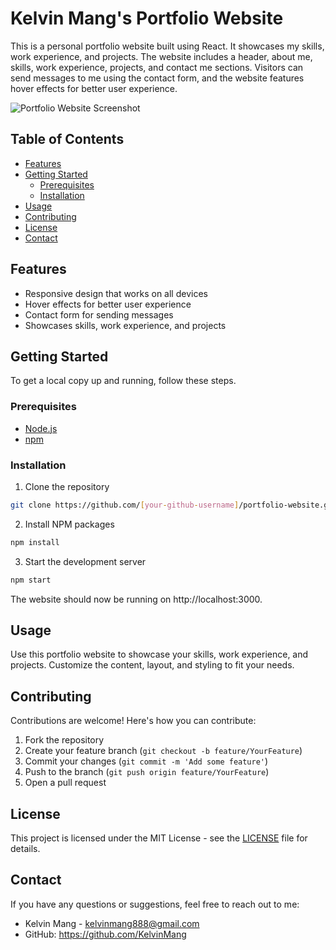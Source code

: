 # Kelvin Mang's Portfolio Website

This is a personal portfolio website built using React. It showcases my skills, work experience, and projects. The website includes a header, about me, skills, work experience, projects, and contact me sections. Visitors can send messages to me using the contact form, and the website features hover effects for better user experience.

![Portfolio Website Screenshot](./portfolio-screenshot.png)

## Table of Contents

- [Features](#features)
- [Getting Started](#getting-started)
  - [Prerequisites](#prerequisites)
  - [Installation](#installation)
- [Usage](#usage)
- [Contributing](#contributing)
- [License](#license)
- [Contact](#contact)

## Features

- Responsive design that works on all devices
- Hover effects for better user experience
- Contact form for sending messages
- Showcases skills, work experience, and projects

## Getting Started

To get a local copy up and running, follow these steps.

### Prerequisites

- [Node.js](https://nodejs.org/en/)
- [npm](https://www.npmjs.com/)

### Installation

1. Clone the repository
```sh
git clone https://github.com/[your-github-username]/portfolio-website.git
```
2. Install NPM packages
```sh
npm install
```
3. Start the development server
```sh
npm start
```
The website should now be running on http://localhost:3000.

## Usage

Use this portfolio website to showcase your skills, work experience, and projects. Customize the content, layout, and styling to fit your needs.

## Contributing

Contributions are welcome! Here's how you can contribute:

1. Fork the repository
2. Create your feature branch (`git checkout -b feature/YourFeature`)
3. Commit your changes (`git commit -m 'Add some feature'`)
4. Push to the branch (`git push origin feature/YourFeature`)
5. Open a pull request

## License

This project is licensed under the MIT License - see the [LICENSE](LICENSE) file for details.

## Contact

If you have any questions or suggestions, feel free to reach out to me:

- Kelvin Mang - kelvinmang888@gmail.com
- GitHub: https://github.com/KelvinMang